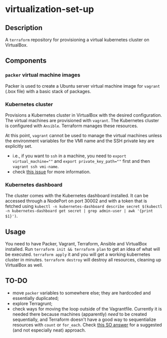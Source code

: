 # virtualization-set-up

## Description

A `terraform` repository for provisioning a virtual kubernetes cluster on VirtualBox.

## Components

### `packer` virtual machine images

Packer is used to create a Ubuntu server virtual machine image for `vagrant` (.box file) with a basic stack of packages.

### Kubernetes cluster

Provisions a Kubernetes cluster in VirtualBox with the desired configuration. The virtual machines are provisioned with `vagrant`. The Kubernetes cluster is configured with `Ansible`. Terraform manages these resources.

At this point, `vagrant` cannot be used to manage the virtual machines unless the environment variables for the VMI name and the SSH private key are explicitly set.

- i.e., if you want to `ssh` in a machine, you need to `export virtual_machine=""` and `export private_key_path=""` first and then `vagrant ssh vmi-name`.
- check [this issue](https://github.com/bmatcuk/terraform-provider-vagrant/issues/21) for more information.

### Kubernetes dashboard

The cluster comes with the Kubernetes dashboard installed. It can be accessed through a NodePort on port 30002 and with a token that is fetched using `kubectl -n kubernetes-dashboard describe secret $(kubectl -n kubernetes-dashboard get secret | grep admin-user | awk '{print $1}')`.

## Usage

You need to have Packer, Vagrant, Terraform, Ansible and VirtualBox installed.
Run `terraform init && terraform plan` to get an idea of what will be executed. `terraform apply` it and you will get a working kubernetes cluster in minutes. `terraform destroy` will destroy all resources, cleaning up VirtualBox as well.

## TO-DO

- move `packer` variables to somewhere else; they are hardcoded and essentially duplicated;
- explore Terragrunt;
- check ways for moving the loop outside of the Vagrantfile. Currently it is needed there because machines (apparently) _need_ to be created sequentially, and Terraform doesn't have a good way to sequentialize resources with `count` or `for_each`. Check [this SO answer](https://stackoverflow.com/a/64749410/10785101) for a suggested (and not especially neat) approach.
